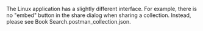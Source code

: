 The Linux application has a slightly different interface. For example, there is no "embed" button in the share dialog when sharing a collection. Instead, please see Book Search.postman_collection.json.
